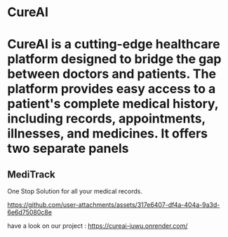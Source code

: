 
# CureAI
CureAI is a cutting-edge healthcare platform designed to bridge the gap between doctors and patients. The platform provides easy access to a patient's complete medical history, including records, appointments, illnesses, and medicines. It offers two separate panels
=======
## MediTrack
One Stop Solution for all your medical records.



https://github.com/user-attachments/assets/317e6407-df4a-404a-9a3d-6e6d75080c8e



have a look on our project : https://cureai-juwu.onrender.com/
